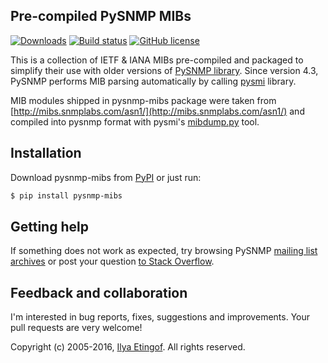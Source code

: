 
Pre-compiled PySNMP MIBs
------------------------
[![Downloads](https://img.shields.io/pypi/dm/pysnmp-mibs.svg)](https://pypi.python.org/pypi/pysnmp-mibs)
[![Build status](https://travis-ci.org/etingof/pysnmp-mibs.svg?branch=master)](https://secure.travis-ci.org/etingof/pysnmp-mibs)
[![GitHub license](https://img.shields.io/badge/license-BSD-blue.svg)](https://raw.githubusercontent.com/etingof/pysnmp-mibs/master/LICENSE.txt)

This is a collection of IETF & IANA MIBs pre-compiled and packaged to
simplify their use with older versions of [PySNMP library](http://pysnmp.sf.net).
Since version 4.3, PySNMP performs MIB parsing automatically by calling
[pysmi](http://pysmi.sf.net) library.

MIB modules shipped in pysnmp-mibs package were taken from
[http://mibs.snmplabs.com/asn1/](http://mibs.snmplabs.com/asn1/) and compiled
into pysnmp format with pysmi's
[mibdump.py](https://github.com/etingof/pysmi/blob/master/scripts/mibdump.py)
tool.

Installation
------------

Download pysnmp-mibs from [PyPI](https://pypi.python.org/pypi/pysnmp-mibs) or just run:

```bash
$ pip install pysnmp-mibs
```

Getting help
------------

If something does not work as expected, try browsing PySNMP
[mailing list archives](http://sourceforge.net/mail/?group_id=14735) or post
your question [to Stack Overflow](http://stackoverflow.com/questions/ask).

Feedback and collaboration
--------------------------

I'm interested in bug reports, fixes, suggestions and improvements. Your
pull requests are very welcome!

Copyright (c) 2005-2016, [Ilya Etingof](http://ilya@glas.net). All rights reserved.
